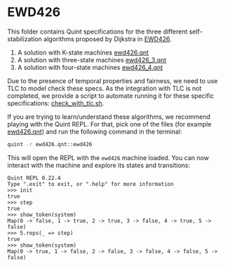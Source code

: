 # EWD426

This folder contains Quint specifications for the three different self-stabilization algorithms proposed by Dijkstra in [EWD426](https://www.cs.utexas.edu/~EWD/transcriptions/EWD04xx/EWD426.html).
1. A solution with K-state machines [ewd426.qnt](ewd426.qnt)
2. A solution with three-state machines [ewd426_3.qnt](ewd426_3.qnt)
3. A solution with four-state machines [ewd426_4.qnt](ewd426_4.qnt)

Due to the presence of temporal properties and fairness, we need to use TLC to model check these specs. As the integration with TLC is not completed, we provide a script to automate running it for these specific specifications: [check_with_tlc.sh](check_with_tlc.sh).

If you are trying to learn/understand these algorithms, we recommend playing with the Quint REPL. For that, pick one of the files (for example [ewd426.qnt](ewd426.qnt)) and run the following command in the terminal:
``` sh
quint -r ewd426.qnt::ewd426
```

This will open the REPL with the `ewd426` machine loaded. You can now interact with the machine and explore its states and transitions:

``` bluespec
Quint REPL 0.22.4
Type ".exit" to exit, or ".help" for more information
>>> init
true
>>> step
true
>>> show_token(system)
Map(0 -> false, 1 -> true, 2 -> true, 3 -> false, 4 -> true, 5 -> false)
>>> 5.reps(_ => step)
true
>>> show_token(system)
Map(0 -> true, 1 -> false, 2 -> false, 3 -> false, 4 -> false, 5 -> false)
```
